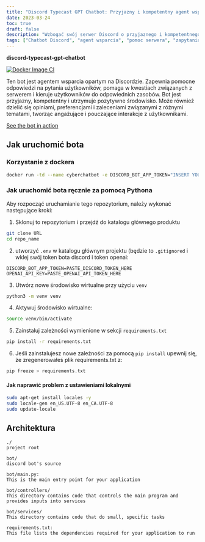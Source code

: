 ```yaml
---
title: "Discord Typecast GPT Chatbot: Przyjazny i kompetentny agent wsparcia oparty na Discordzie"
date: 2023-03-24
toc: true
draft: false
description: "Wzbogać swój serwer Discord o przyjaznego i kompetentnego chatbota, który udziela pomocnych odpowiedzi, pomaga w pytaniach związanych z serwerem i tworzy angażujące interakcje."
tags: ["Chatbot Discord", "agent wsparcia", "pomoc serwera", "zapytania użytkowników", "odpowiednie zasoby", "pozytywne środowisko", "opinie", "preferencje", "zalecenia", "Angażujące interakcje", "przyjazny bot", "kompetentny bot", "Bot oparty na Discordzie", "wirtualny asystent", "zautomatyzowane wsparcie", "bot konwersacyjny", "odpowiedzi informacyjne", "zaradny bot", "interaktywny chatbot", "zarządzanie serwerem", "wsparcie użytkownika", "Bot oparty na sztucznej inteligencji", "discord.io", "chatbot w akcji", "doker", "pyton", "wdrożenie bota", "środowisko wirtualne", "architektura bota", "kontrolery botów", "usługi botów"]
---
```


**discord-typecast-gpt-chatbot**

[![Docker Image CI](https://github.com/CyberSentinels/discord-typecast-gpt-chatbot/actions/workflows/docker-image.yml/badge.svg)](https://github.com/CyberSentinels/discord-typecast-gpt-chatbot/actions/workflows/docker-image.yml)

Ten bot jest agentem wsparcia opartym na Discordzie. Zapewnia pomocne odpowiedzi na pytania użytkowników, pomaga w kwestiach związanych z serwerem i kieruje użytkowników do odpowiednich zasobów. Bot jest przyjazny, kompetentny i utrzymuje pozytywne środowisko. Może również dzielić się opiniami, preferencjami i zaleceniami związanymi z różnymi tematami, tworząc angażujące i pouczające interakcje z użytkownikami.

[See the bot in action](https://discord.io/cybersentinels)

## Jak uruchomić bota
### Korzystanie z dockera
```bash
docker run -td --name cyberchatbot -e DISCORD_BOT_APP_TOKEN="INSERT YOUR BOT TOKEN HERE" -e OPENAI_API_KEY="INSERT YOUR OPENAI API KEY HERE" simeononsecurity/discord-typecast-gpt-chatbot:latest
```
### Jak uruchomić bota ręcznie za pomocą Pythona

Aby rozpocząć uruchamianie tego repozytorium, należy wykonać następujące kroki:

1. Sklonuj to repozytorium i przejdź do katalogu głównego produktu

```bash
git clone URL
cd repo_name
```
2. utworzyć `.env` w katalogu głównym projektu (będzie to `.gitignored` i wklej swój token bota discord i token openai:

```env
DISCORD_BOT_APP_TOKEN=PASTE_DISCORD_TOKEN_HERE
OPENAI_API_KEY=PASTE_OPENAI_API_TOKEN_HERE
```

3. Utwórz nowe środowisko wirtualne przy użyciu `venv`
```bash
python3 -m venv venv
```

4. Aktywuj środowisko wirtualne:
```bash
source venv/bin/activate
```

5. Zainstaluj zależności wymienione w sekcji `requirements.txt`
   
```bash
pip install -r requirements.txt
```

6. Jeśli zainstalujesz nowe zależności za pomocą `pip install` upewnij się, że zregenerowałeś plik requirements.txt z:

```bash
pip freeze > requirements.txt
```
#### Jak naprawić problem z ustawieniami lokalnymi
```bash
sudo apt-get install locales -y
sudo locale-gen en_US.UTF-8 en_CA.UTF-8
sudo update-locale
```

## Architektura

```text
./
project root

bot/
discord bot's source

bot/main.py:
This is the main entry point for your application

bot/controllers/
This directory contains code that controls the main program and provides inputs into services

bot/services/
This directory contains code that do small, specific tasks

requirements.txt:
This file lists the dependencies required for your application to run
```
